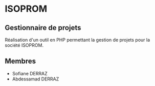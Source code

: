 # ISOPROM

## Gestionnaire de projets

Réalisation d'un outil en PHP permettant la gestion de projets pour la société ISOPROM.

## Membres

 - Sofiane DERRAZ
 - Abdessamad DERRAZ
